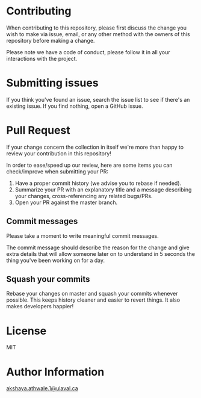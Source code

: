 # Contributing 
When contributing to this repository, please first discuss the change you wish to make via issue, email, or any other method with the owners of this repository before making a change.

Please note we have a code of conduct, please follow it in all your interactions with the project.

# Submitting issues
 If you think you've found an issue, search the issue list to see if there's an existing issue.
 If you find nothing, open a GitHub issue.

# Pull Request
If your change concern the collection in itself we're more than happy to review your contribution in this repository!

In order to ease/speed up our review, here are some items you can check/improve when submitting your PR:

1. Have a proper commit history (we advise you to rebase if needed).
2. Summarize your PR with an explanatory title and a message describing your changes, cross-referencing any related bugs/PRs.
3. Open your PR against the master branch.

## Commit messages
Please take a moment to write meaningful commit messages.

The commit message should describe the reason for the change and give extra details that will allow someone later on to understand in 5 seconds the thing you've been working on for a day.
## Squash your commits
Rebase your changes on master and squash your commits whenever possible. This keeps history cleaner and easier to revert things. It also makes developers happier!

# License
MIT
# Author Information
akshaya.athwale.1@ulaval.ca
